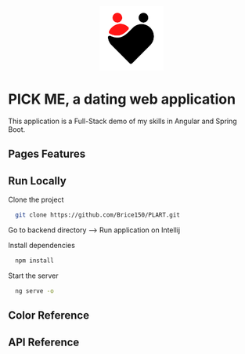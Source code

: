 <div align="center">
<img height="130px" width="130px" src="./src/assets/images/Logo.png">
</div>
  
# PICK ME, a dating web application

This application is a Full-Stack demo of my skills in Angular and Spring Boot.

## Pages Features

## Run Locally

Clone the project

```bash
  git clone https://github.com/Brice150/PLART.git
```

Go to backend directory 
--> Run application on Intellij

Install dependencies

```bash
  npm install
```

Start the server

```bash
  ng serve -o
```

## Color Reference

## API Reference
